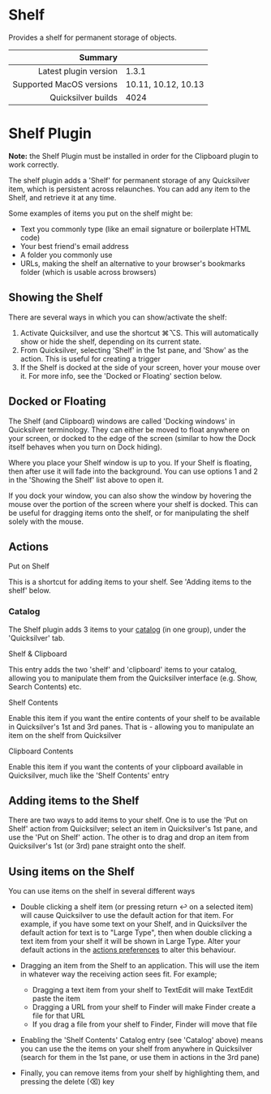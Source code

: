 # Shelf

Provides a shelf for permanent storage of objects.

 Summary                  | &nbsp; 
-------------------------:|:--------------------
 Latest plugin version    | 1.3.1
 Supported MacOS versions | 10.11, 10.12, 10.13
 Quicksilver builds       | 4024


# Shelf Plugin

**Note:** the Shelf Plugin must be installed in order for the Clipboard plugin
to work correctly.

The shelf plugin adds a 'Shelf' for permanent storage of any Quicksilver item,
which is persistent across relaunches. You can add any item to the Shelf, and
retrieve it at any time.

Some examples of items you put on the shelf might be:

  * Text you commonly type (like an email signature or boilerplate HTML code)
  * Your best friend's email address
  * A folder you commonly use
  * URLs, making the shelf an alternative to your browser's bookmarks folder (which is usable across browsers)

## Showing the Shelf

There are several ways in which you can show/activate the shelf:

  1. Activate Quicksilver, and use the shortcut ⌘⌥S. This will automatically show or hide the shelf, depending on its current state.
  2. From Quicksilver, selecting 'Shelf' in the 1st pane, and 'Show' as the action. This is useful for creating a trigger
  3. If the Shelf is docked at the side of your screen, hover your mouse over it. For more info, see the 'Docked or Floating' section below.

## Docked or Floating

The Shelf (and Clipboard) windows are called 'Docking windows' in Quicksilver
terminology. They can either be moved to float anywhere on your screen, or
docked to the edge of the screen (similar to how the Dock itself behaves when
you turn on Dock hiding).

Where you place your Shelf window is up to you. If your Shelf is floating,
then after use it will fade into the background. You can use options 1 and 2
in the 'Showing the Shelf' list above to open it.

If you dock your window, you can also show the window by hovering the mouse
over the portion of the screen where your shelf is docked. This can be useful
for dragging items onto the shelf, or for manipulating the shelf solely with
the mouse.

## Actions

Put on Shelf

    

This is a shortcut for adding items to your shelf. See 'Adding items to the
shelf' below.

### Catalog

The Shelf plugin adds 3 items to your
[catalog](qs://preferences#QSCatalogPrefPane) (in one group), under the
'Quicksilver' tab.

Shelf & Clipboard

    

This entry adds the two 'shelf' and 'clipboard' items to your catalog,
allowing you to manipulate them from the Quicksilver interface (e.g. Show,
Search Contents) etc.

Shelf Contents

    

Enable this item if you want the entire contents of your shelf to be available
in Quicksilver's 1st and 3rd panes. That is - allowing you to manipulate an
item on the shelf from Quicksilver

Clipboard Contents

    

Enable this item if you want the contents of your clipboard available in
Quicksilver, much like the 'Shelf Contents' entry

## Adding items to the Shelf

There are two ways to add items to your shelf. One is to use the 'Put on
Shelf' action from Quicksilver; select an item in Quicksilver's 1st pane, and
use the 'Put on Shelf' action. The other is to drag and drop an item from
Quicksilver's 1st (or 3rd) pane straight onto the shelf.

## Using items on the Shelf

You can use items on the shelf in several different ways

  * Double clicking a shelf item (or pressing return ↩ on a selected item) will cause Quicksilver to use the default action for that item. For example, if you have some text on your Shelf, and in Quicksilver the default action for text is to "Large Type", then when double clicking a text item from your shelf it will be shown in Large Type. Alter your default actions in the [actions preferences]() to alter this behaviour.

  * Dragging an item from the Shelf to an application. This will use the item in whatever way the receiving action sees fit. For example;

    * Dragging a text item from your shelf to TextEdit will make TextEdit paste the item
    * Dragging a URL from your shelf to Finder will make Finder create a file for that URL
    * If you drag a file from your shelf to Finder, Finder will move that file
  * Enabling the 'Shelf Contents' Catalog entry (see 'Catalog' above) means you can use the the items on your shelf from anywhere in Quicksilver (search for them in the 1st pane, or use them in actions in the 3rd pane)

  * Finally, you can remove items from your shelf by highlighting them, and pressing the delete (⌫) key